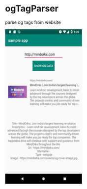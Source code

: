 # ogTagParser
parse og tags from website

<img src="https://raw.githubusercontent.com/anandwana001/ogTagParser/master/image/screenshot_og_tag_parse.png" width="250" height="500"/>
